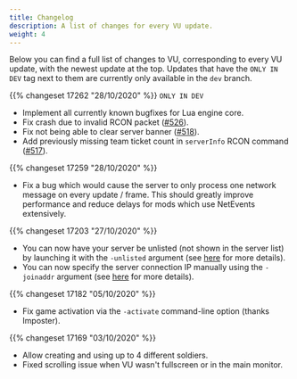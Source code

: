 ```yaml
---
title: Changelog
description: A list of changes for every VU update.
weight: 4
---
```


Below you can find a full list of changes to VU, corresponding to every VU update, with the newest update at the top. Updates that have the `ONLY IN DEV` tag next to them are currently only available in the `dev` branch.

{{% changeset 17262 "28/10/2020" %}} `ONLY IN DEV`
- Implement all currently known bugfixes for Lua engine core.
- Fix crash due to invalid RCON packet ([#526](https://github.com/EmulatorNexus/VeniceUnleashed/issues/526)).
- Fix not being able to clear server banner ([#518](https://github.com/EmulatorNexus/VeniceUnleashed/issues/518)).
- Add previously missing team ticket count in `serverInfo` RCON command ([#517](https://github.com/EmulatorNexus/VeniceUnleashed/issues/517)).

{{% changeset 17259 "28/10/2020" %}}

- Fix a bug which would cause the server to only process one network message on every update / frame. This should greatly improve performance and reduce delays for mods which use NetEvents extensively.


{{% changeset 17203 "27/10/2020" %}}

- You can now have your server be unlisted (not shown in the server list) by launching it with the `-unlisted` argument (see [here](/general/args/) for more details).
- You can now specify the server connection IP manually using the `-joinaddr` argument (see [here](/general/args/) for more details).


{{% changeset 17182 "05/10/2020" %}}

- Fix game activation via the `-activate` command-line option (thanks Imposter).


{{% changeset 17169 "03/10/2020" %}}

- Allow creating and using up to 4 different soldiers.
- Fixed scrolling issue when VU wasn't fullscreen or in the main monitor.
